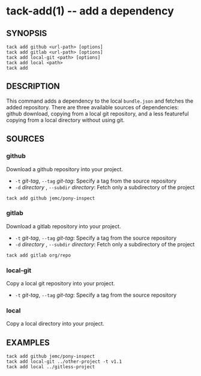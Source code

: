 tack-add(1) -- add a dependency
=================================

## SYNOPSIS

    tack add github <url-path> [options]
    tack add gitlab <url-path> [options]
    tack add local-git <path> [options]
    tack add local <path>
    tack add

## DESCRIPTION

This command adds a dependency to the local `bundle.json` and fetches
the added repository. There are three available sources of dependencies:
github download, copying from a local git repository, and a less
featureful copying from a local directory without using git.

## SOURCES

### github

Download a github repository into your project.

  * `-t` _git-tag_, `--tag` _git-tag_:
  Specify a tag from the source repository
  * `-d` _directory_ , `--subdir` _directory_:
  Fetch only a subdirectory of the project

  ```
  tack add github jemc/pony-inspect
  ```

### gitlab

Download a gitlab repository into your project.

  * `-t` _git-tag_, `--tag` _git-tag_:
  Specify a tag from the source repository
  * `-d` _directory_ , `--subdir` _directory_:
  Fetch only a subdirectory of the project

  ```
  tack add gitlab org/repo
  ```

### local-git

Copy a local git repository into your project.

  * `-t` _git-tag_, `--tag` _git-tag_:
  Specify a tag from the source repository

### local

Copy a local directory into your project.

## EXAMPLES

    tack add github jemc/pony-inspect
    tack add local-git ../other-project -t v1.1
    tack add local ../gitless-project
